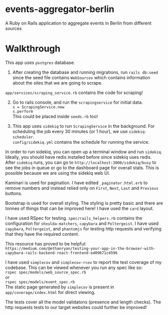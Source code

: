 # events-aggregator-berlin
A Ruby on Rails application to aggregate events in Berlin from different sources

# Walkthrough
This app uses `postgres` database.

1. After creating the database and running migrations, run `rails db:seed` since the seed file contains `WebSources` which contains information about the sites that we are going to scrape.
   
`app/services/scraping_service.rb` contains the code for scraping!
   
2. Go to rails console, and run the `scrapingservice` for initial data.   
`s = ScrapingService.new`   
`s.perform`   
This could be placed inside `seeds.rb` too!   
   
3. This app uses `sidekiq` to run `ScrapingService` in the background. For scheduling the job every 30 minutes (or 1 hour), we use `sidekiq-scheduler`.    
`config/sidekiq.yml` contains the schedule for running the service.
   
In order to run sidekiq, you can open up a terminal window and run `sidekiq`. Ideally, you should have redis installed before since sidekiq uses redis.   
After `sidekiq` runs, you can go to `http://localhost:3000/sidekiq/busy` to see the jobs in queue or go to the dashboard page for overall stats. This is possible because we are using the sidekiq web UI.
   
Kaminari is used for pagination. I have edited `_paginator.html.erb` to remove numbers and instead relied only on `First`, `Next`, `Last` and `Previous` buttons.
   
Bootstrap is used for overall styling. The styling is pretty basic and there are tonnes of things that can be improved here! I have used the `card` layout.
   
I have used RSpec for testing.
`spec/rails_helpers.rb` contains the configuration for `shoulda-matchers`, `capybara` and `Poltergeist`.
I have used `capybara`, `Poltergeist`, and `phantomjs` for testing http requests and verifying that they have the required content.
   
This resource has proved to be helpful: `https://medium.com/@ethanryan/testing-your-app-in-the-browser-with-capybara-rails-backend-react-frontend-e409671c4596`
    
I have used `simplecov` and `simplecov-rcov` to report the test coverage of my codebase. This can be viewed whenever you run any spec like so:   
`rspec spec/models/web_source_spec.rb`   
or   
`rspec spec/models/event_spec.rb`   
The static page generated by `simplecov` is present in `app/coverage/index.html` for direct viewing.   
   
The tests cover all the model validatons (presence and length checks). The http requests tests to our target websites could further be improved!
